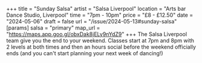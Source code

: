 +++
title = "Sunday Salsa"
artist = "Salsa Liverpool"
location = "Arts bar Dance Studio, Liverpool"
time = "7pm - 10pm"
price = "£8 - £12.50"
date = "2024-05-06"
draft = false
url = "/issue/2024-05-13#sunday-salsa"
[params]
salsa = "primary"
map_url = "https://maps.app.goo.gl/obxDak8jELy9nYdZ9"
+++
The Salsa Liverpool team give you the end to your weekend. Classes start at 7pm and 8pm with 2 levels at both times and then an hours social before the weekend officially ends (and you can't start planning your next week of dancing!)

